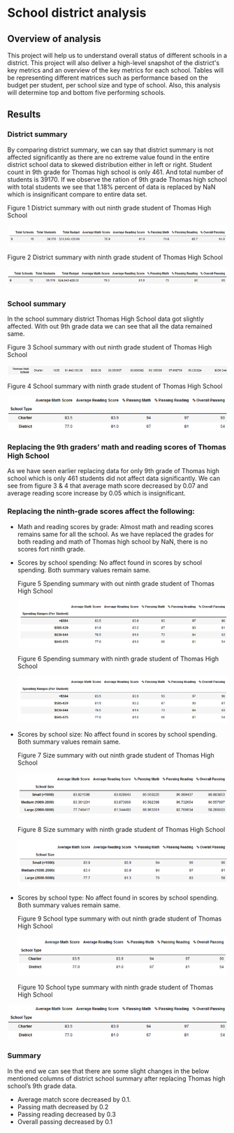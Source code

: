 # School district analysis

## Overview of analysis

This project will help us to understand overall status of different schools in a district. This project will also deliver a high-level snapshot of the district's key metrics and an overview of the key metrics for each school. Tables will be representing different matrices such as performance based on the budget per student, per school size and type of school. Also, this analysis will determine top and bottom five performing schools. 

## Results

### District summary

By comparing district summary, we can say that district summary is not affected significantly as there are no extreme value found in the entire district school data to skewed distribution either in left or right. Student count in 9th grade for Thomas high school is only 461. And total number of students is 39170. If we observe the ration of 9th grade Thomas high school with total students we see that 1.18% percent of data is replaced by NaN which is insignificant compare to entire data set.          

Figure 1 District summary with out ninth grade student of Thomas High School 

![District summary with out ninth grade student of Thomas High School](https://github.com/shownok-afk/School_District_Analysis/blob/main/Resources/District%20summary%20with%20out%20ninth%20grade%20student%20of%20Thomas%20High%20School%20.PNG)

Figure 2 District summary with ninth grade student of Thomas High School

![District summary with ninth grade student of Thomas High School](https://github.com/shownok-afk/School_District_Analysis/blob/main/Resources/District%20summary%20with%20ninth%20grade%20student%20of%20Thomas%20High%20School%20.PNG)
 
### School summary

In the school summary district Thomas High School data got slightly affected. With out 9th grade data we can see that all the data remained same.

Figure 3 School summary with out ninth grade student of Thomas High School

![School summary with out ninth grade student of Thomas High School](https://github.com/shownok-afk/School_District_Analysis/blob/main/Resources/School%20summary%20with%20out%20ninth%20grade%20student%20of%20Thomas%20High%20School.png)
 
Figure 4 School summary with ninth grade student of Thomas High School

![School type summary with ninth grade student of Thomas High School](https://github.com/shownok-afk/School_District_Analysis/blob/main/Resources/School%20type%20summary%20with%20ninth%20grade%20student%20of%20Thomas%20High%20School.PNG)
 
### Replacing the 9th graders’ math and reading scores of Thomas High School 

As we have seen earlier replacing data for only 9th grade of Thomas high school which is only 461 students did not affect data significantly. We can see from figure 3 & 4 that average math score decreased by 0.07 and average reading score increase by 0.05 which is insignificant.     

### Replacing the ninth-grade scores affect the following:

* Math and reading scores by grade: Almost math and reading scores remains same for all the school. As we have replaced the grades for both reading and math of Thomas high school by NaN, there is no scores fort ninth grade. 

* Scores by school spending: No affect found in scores by school spending. Both summary values remain same.

  Figure 5 Spending summary with out ninth grade student of Thomas High School
  
  ![Spending summary with out ninth grade student of Thomas High School](https://github.com/shownok-afk/School_District_Analysis/blob/main/Resources/Spending%20summary%20with%20out%20ninth%20grade%20student%20of%20Thomas%20High%20School.PNG)
   
  Figure 6 Spending summary with ninth grade student of Thomas High School
  
  ![Spending summary with ninth grade student of Thomas High School](https://github.com/shownok-afk/School_District_Analysis/blob/main/Resources/Spending%20summary%20with%20out%20ninth%20grade%20student%20of%20Thomas%20High%20School.PNG)
 
* Scores by school size: No affect found in scores by school spending. Both summary values remain same.

  Figure 7 Size summary with out ninth grade student of Thomas High School
  
  ![Size summary with out ninth grade student of Thomas High School](https://github.com/shownok-afk/School_District_Analysis/blob/main/Resources/Size%20summary%20with%20out%20ninth%20grade%20student%20of%20Thomas%20High%20School.PNG)
 
  Figure 8 Size summary with ninth grade student of Thomas High School
  
  ![Size summary with ninth grade student of Thomas High School](https://github.com/shownok-afk/School_District_Analysis/blob/main/Resources/Size%20summary%20with%20ninth%20grade%20student%20of%20Thomas%20High%20School.PNG)
 
* Scores by school type: No affect found in scores by school spending. Both summary values remain same.

  Figure 9 School type summary with out ninth grade student of Thomas High School
  
  ![School type summary with out ninth grade student of Thomas High School](https://github.com/shownok-afk/School_District_Analysis/blob/main/Resources/School%20type%20summary%20with%20out%20ninth%20grade%20student%20of%20Thomas%20High%20School.PNG)
 
  Figure 10 School type summary with ninth grade student of Thomas High School
 
 ![School type summary with ninth grade student of Thomas High School](https://github.com/shownok-afk/School_District_Analysis/blob/main/Resources/School%20type%20summary%20with%20ninth%20grade%20student%20of%20Thomas%20High%20School.PNG)

### Summary
In the end we can see that there are some slight changes in the below mentioned columns of district school summary after replacing Thomas high school’s 9th grade data.   
* Average match score decreased by 0.1. 
* Passing math decreased by 0.2
* Passing reading decreased by 0.3
* Overall passing decreased by 0.1

